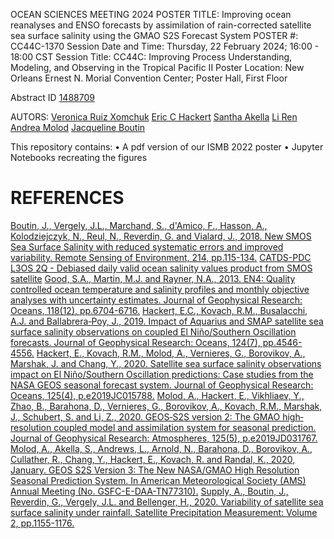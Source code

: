 OCEAN SCIENCES MEETING 2024
POSTER TITLE: Improving ocean reanalyses and ENSO forecasts by assimilation of rain-corrected satellite sea surface salinity using the GMAO S2S Forecast System 
POSTER #: CC44C-1370 
Session Date and Time: Thursday, 22 February 2024; 16:00 - 18:00 CST 
Session Title: CC44C: Improving Process Understanding, Modeling, and Observing in the Tropical Pacific II Poster 
Location: New Orleans Ernest N. Morial Convention Center; Poster Hall, First Floor

Abstract ID [1488709](https://agu.confex.com/agu/OSM24/meetingapp.cgi/Paper/1488709)

AUTORS:
[Veronica Ruiz Xomchuk](https://science.gsfc.nasa.gov/sci/bio/veronica.i.ruizxomchuk)
[Eric C Hackert](https://science.gsfc.nasa.gov/sci/bio/eric.c.hackert)
[Santha Akella](https://science.gsfc.nasa.gov/sci/bio/santha.akella)
[Li Ren](https://science.gsfc.nasa.gov/sci/bio/li.ren)
[Andrea Molod](https://science.gsfc.nasa.gov/sci/bio/andrea.m.molod)
[Jacqueline Boutin](http://soclim.com/team-jacqueline-boutin-en.php)


This repository contains:
• A pdf version of our ISMB 2022 poster
• Jupyter Notebooks recreating the figures

# REFERENCES

[Boutin, J., Vergely, J.L., Marchand, S., d'Amico, F., Hasson, A., Kolodziejczyk, N., Reul, N., Reverdin, G. and Vialard, J., 2018. New SMOS Sea Surface Salinity with reduced systematic errors and improved variability. Remote Sensing of Environment, 214, pp.115-134.](https://doi.org/10.1016/j.rse.2018.05.022)
[CATDS-PDC L3OS 2Q - Debiased daily valid ocean salinity values product from SMOS satellite](http://dx.doi.org/10.12770/12dba510-cd71-4d4f-9fc1-9cc027d128b0)
[Good, S.A., Martin, M.J. and Rayner, N.A., 2013. EN4: Quality controlled ocean temperature and salinity profiles and monthly objective analyses with uncertainty estimates. Journal of Geophysical Research: Oceans, 118(12), pp.6704-6716.](https://doi.org/10.1002/2013JC009067)
[Hackert, E.C., Kovach, R.M., Busalacchi, A.J. and Ballabrera‐Poy, J., 2019. Impact of Aquarius and SMAP satellite sea surface salinity observations on coupled El Niño/Southern Oscillation forecasts. Journal of Geophysical Research: Oceans, 124(7), pp.4546-4556.](https://doi.org/10.1029/2019JC015130)
[Hackert, E., Kovach, R.M., Molod, A., Vernieres, G., Borovikov, A., Marshak, J. and Chang, Y., 2020. Satellite sea surface salinity observations impact on El Niño/Southern Oscillation predictions: Case studies from the NASA GEOS seasonal forecast system. Journal of Geophysical Research: Oceans, 125(4), p.e2019JC015788.](https://doi.org/10.1029/2019JC015788)
[Molod, A., Hackert, E., Vikhliaev, Y., Zhao, B., Barahona, D., Vernieres, G., Borovikov, A., Kovach, R.M., Marshak, J., Schubert, S. and Li, Z., 2020. GEOS‐S2S version 2: The GMAO high‐resolution coupled model and assimilation system for seasonal prediction. Journal of Geophysical Research: Atmospheres, 125(5), p.e2019JD031767.](https://doi.org/10.1029/2019JD031767)
[Molod, A., Akella, S., Andrews, L., Arnold, N., Barahona, D., Borovikov, A., Cullather, R., Chang, Y., Hackert, E., Kovach, R. and Randal, K., 2020, January. GEOS S2S Version 3: The New NASA/GMAO High Resolution Seasonal Prediction System. In American Meteorological Society (AMS) Annual Meeting (No. GSFC-E-DAA-TN77310).](https://ntrs.nasa.gov/citations/20200000684)
[Supply, A., Boutin, J., Reverdin, G., Vergely, J.L. and Bellenger, H., 2020. Variability of satellite sea surface salinity under rainfall. Satellite Precipitation Measurement: Volume 2, pp.1155-1176.](https://doi.org/10.1007/978-3-030-35798-6_34)


